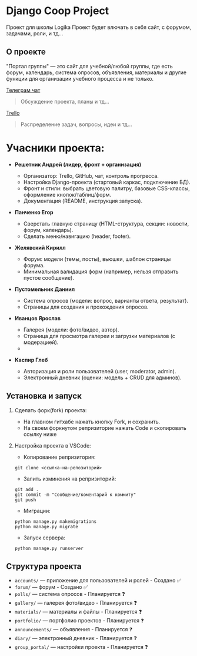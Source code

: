 # Django Coop Project
Проект для школы Logika 
Проект будет влючать в себя сайт, с форумом, задачами, роли, и тд... 

## О проекте
"Портал группы" — это сайт для учебной/любой группы, где есть форум, календарь, система опросов, объявления, материалы и другие функции для организации учебного процесса и не только.


[Телеграм чат](https://t.me/+AZBwysCv3uBkNzJi)
> Обсуждение проекта, планы и тд...

[Trello](https://trello.com/invite/b/68bd92b731769a4494d0387c/ATTI112b7cec230fdb352df2661bb054586bEAE858B6/кооп-проект)
> Распределение задач, вопросы, идеи и тд...

# Учасники проекта:

- **Решетник Андрей (лидер, фронт + организация)**
    + Организатор: Trello, GitHub, чат, контроль прогресса.
    + Настройка Django-проекта (стартовый каркас, подключение БД).
    + Фронт и стили: выбрать цветовую палитру, базовые CSS-классы, оформление кнопок/таблиц/форм.
    + Документация (README, инструкция запуска).
    
- **Панченко Егор**
    + Сверстать главную страницу (HTML-структура, секции: новости, форум, календарь).
    + Сделать меню/навигацию (header, footer).

- **Желявский Кирилл**
    + Форум: модели (темы, посты), вьюшки, шаблон страницы форума.
    + Минимальная валидация форм (например, нельзя отправить пустое сообщение).

- **Пустомельник Даниил**
    + Система опросов (модели: вопрос, варианты ответа, результат).
    + Страницы для создания и прохождения опросов.

- **Иванцов Ярослав**
    + Галерея (модели: фото/видео, автор).
    + Страница для просмотра галереи и загрузки материалов (с модерацией).
    + 
- **Каспир Глеб**
    + Авторизация и роли пользователей (user, moderator, admin).
    + Электронный дневник (оценки: модель + CRUD для админов).



## Установка и запуск
1. Сделать форк(fork) проекта:
    + На главном гитхабе нажать кнопку Fork, и сохранить.
    + На своем форкнутом репризиторие нажать Code и скопировать ссылку ниже

2. Настройка проекта в VSCode:
    - Копирование репризитория:
    ```
    git clone <ссылка-на-репозиторий>
    ```
    - Залить изминения на репризиторий:
    ```
    git add .
    git commit -m "Сообщение/коментарий к коммиту"
    git push
    ```
    - Миграции:
    ```
    python manage.py makemigrations
    python manage.py migrate
    ```
    - Запуск сервера:
    ```
    python manage.py runserver
    ```

## Структура проекта
- `accounts/` — приложение для пользователей и ролей - Создано ✅
- `forum/` — форум - Создано ✅
- `polls/` — система опросов - Планируется ❓
- `gallery/` — галерея фото/видео - Планируется ❓
- `materials/` — материалы и файлы - Планируется ❓
- `portfolio/` — портфолио проектов - Планируется ❓
- `announcements/` — объявления - Планируется ❓
- `diary/` — электронный дневник - Планируется ❓
- `group_portal/` — настройки проекта - Планируется ❓
